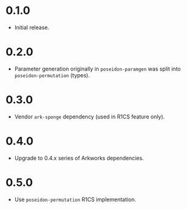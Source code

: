 # 0.1.0

* Initial release.

# 0.2.0

* Parameter generation originally in `poseidon-paramgen` was split into
`poseidon-permutation` (types).

# 0.3.0

* Vendor `ark-sponge` dependency (used in R1CS feature only).

# 0.4.0

* Upgrade to 0.4.x series of Arkworks dependencies.

# 0.5.0

* Use `poseidon-permutation` R1CS implementation.
